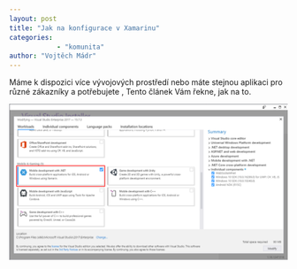 ```yaml
---
layout: post
title: "Jak na konfigurace v Xamarinu" 
categories:
            - "komunita"
author: "Vojtěch Mádr"
---
```


Máme k dispozici více vývojových prostředí nebo máte stejnou aplikaci pro různé zákazníky a potřebujete , Tento článek Vám řekne, jak na to.

![alt text](/assets/posts/2018-10-09-xamarin_settings/Screenshot_01.png)


